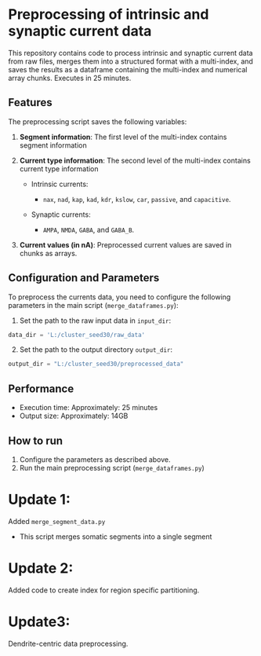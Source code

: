 # Preprocessing of intrinsic and synaptic current data
This repository contains code to process intrinsic and synaptic current data from raw files, merges them into a structured format with a multi-index, and saves the results as a dataframe containing the multi-index and numerical array chunks.
Executes in 25 minutes.

## **Features**

The preprocessing script saves the following variables:

1. **Segment information**: The first level of the multi-index contains segment information

2. **Current type information**: The second level of the multi-index contains current type information
   - Intrinsic currents:
      - `nax`, `nad`, `kap`, `kad`, `kdr`, `kslow`, `car`, `passive`, and `capacitive`.

   - Synaptic currents:
      - `AMPA`, `NMDA`, `GABA`, and `GABA_B`.

3. **Current values (in nA)**: Preprocessed current values are saved in chunks as arrays. 

## **Configuration and Parameters**

To preprocess the currents data, you need to configure the following parameters in the main script (`merge_dataframes.py`):

1. Set the path to the raw input data in `input_dir`:
```python
data_dir = 'L:/cluster_seed30/raw_data'
```
2. Set the path to the output directory `output_dir`:
```python
output_dir = "L:/cluster_seed30/preprocessed_data"
```

## **Performance**
- Execution time: Approximately: 25 minutes
- Output size: Approximately: 14GB

## **How to run**
1. Configure the parameters as described above.
2. Run the main preprocessing script (`merge_dataframes.py`)

# Update 1:
Added `merge_segment_data.py`
- This script merges somatic segments into a single segment

# Update 2:
Added code to create index for region specific partitioning.

# Update3:
Dendrite-centric data preprocessing.
